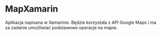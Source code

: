 # MapXamarin
Aplikacja napisana w Xamarinie. Będzie korzystała z API Google Maps i ma za zadanie umożliwiać podstawowe operacje na mapie.
